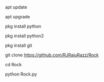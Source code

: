 apt update


apt upgrade


pkg install python


pkg install python2



pkg install git



git clone https://github.com/RJRajuRazz/Rock



cd Rock


python Rock.py
